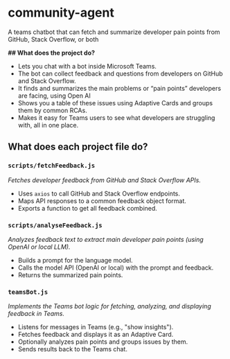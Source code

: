 # community-agent
A teams chatbot that can fetch and summarize developer pain points from GitHub, Stack Overflow, or both


**## What does the project do?**

- Lets you chat with a bot inside Microsoft Teams.
- The bot can collect feedback and questions from developers on GitHub and Stack Overflow.
- It finds and summarizes the main problems or “pain points” developers are facing, using Open AI
- Shows you a table of these issues using Adaptive Cards and groups them by common RCAs.
- Makes it easy for Teams users to see what developers are struggling with, all in one place.


## **What does each project file do?**

### `scripts/fetchFeedback.js`
*Fetches developer feedback from GitHub and Stack Overflow APIs.*
- Uses `axios` to call GitHub and Stack Overflow endpoints.
- Maps API responses to a common feedback object format.
- Exports a function to get all feedback combined.

### `scripts/analyseFeedback.js`
*Analyzes feedback text to extract main developer pain points (using OpenAI or local LLM).*
- Builds a prompt for the language model.
- Calls the model API (OpenAI or local) with the prompt and feedback.
- Returns the summarized pain points.

### `teamsBot.js`
*Implements the Teams bot logic for fetching, analyzing, and displaying feedback in Teams.*
- Listens for messages in Teams (e.g., "show insights").
- Fetches feedback and displays it as an Adaptive Card.
- Optionally analyzes pain points and groups issues by them.
- Sends results back to the Teams chat.